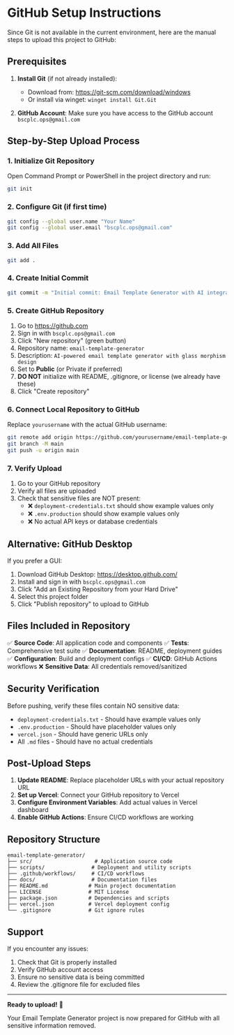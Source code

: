 # GitHub Setup Instructions

Since Git is not available in the current environment, here are the manual steps to upload this project to GitHub:

## Prerequisites

1. **Install Git** (if not already installed):
   - Download from: https://git-scm.com/download/windows
   - Or install via winget: `winget install Git.Git`

2. **GitHub Account**: Make sure you have access to the GitHub account `bscplc.ops@gmail.com`

## Step-by-Step Upload Process

### 1. Initialize Git Repository

Open Command Prompt or PowerShell in the project directory and run:

```bash
git init
```

### 2. Configure Git (if first time)

```bash
git config --global user.name "Your Name"
git config --global user.email "bscplc.ops@gmail.com"
```

### 3. Add All Files

```bash
git add .
```

### 4. Create Initial Commit

```bash
git commit -m "Initial commit: Email Template Generator with AI integration"
```

### 5. Create GitHub Repository

1. Go to https://github.com
2. Sign in with `bscplc.ops@gmail.com`
3. Click "New repository" (green button)
4. Repository name: `email-template-generator`
5. Description: `AI-powered email template generator with glass morphism design`
6. Set to **Public** (or Private if preferred)
7. **DO NOT** initialize with README, .gitignore, or license (we already have these)
8. Click "Create repository"

### 6. Connect Local Repository to GitHub

Replace `yourusername` with the actual GitHub username:

```bash
git remote add origin https://github.com/yourusername/email-template-generator.git
git branch -M main
git push -u origin main
```

### 7. Verify Upload

1. Go to your GitHub repository
2. Verify all files are uploaded
3. Check that sensitive files are NOT present:
   - ❌ `deployment-credentials.txt` should show example values only
   - ❌ `.env.production` should show example values only
   - ❌ No actual API keys or database credentials

## Alternative: GitHub Desktop

If you prefer a GUI:

1. Download GitHub Desktop: https://desktop.github.com/
2. Install and sign in with `bscplc.ops@gmail.com`
3. Click "Add an Existing Repository from your Hard Drive"
4. Select this project folder
5. Click "Publish repository" to upload to GitHub

## Files Included in Repository

✅ **Source Code**: All application code and components
✅ **Tests**: Comprehensive test suite
✅ **Documentation**: README, deployment guides
✅ **Configuration**: Build and deployment configs
✅ **CI/CD**: GitHub Actions workflows
❌ **Sensitive Data**: All credentials removed/sanitized

## Security Verification

Before pushing, verify these files contain NO sensitive data:
- `deployment-credentials.txt` - Should have example values only
- `.env.production` - Should have placeholder values only
- `vercel.json` - Should have generic URLs only
- All `.md` files - Should have no actual credentials

## Post-Upload Steps

1. **Update README**: Replace placeholder URLs with your actual repository URL
2. **Set up Vercel**: Connect your GitHub repository to Vercel
3. **Configure Environment Variables**: Add actual values in Vercel dashboard
4. **Enable GitHub Actions**: Ensure CI/CD workflows are working

## Repository Structure

```
email-template-generator/
├── src/                    # Application source code
├── scripts/               # Deployment and utility scripts
├── .github/workflows/     # CI/CD workflows
├── docs/                  # Documentation files
├── README.md             # Main project documentation
├── LICENSE               # MIT License
├── package.json          # Dependencies and scripts
├── vercel.json           # Vercel deployment config
└── .gitignore            # Git ignore rules
```

## Support

If you encounter any issues:
1. Check that Git is properly installed
2. Verify GitHub account access
3. Ensure no sensitive data is being committed
4. Review the .gitignore file for excluded files

---

**Ready to upload!** 🚀

Your Email Template Generator project is now prepared for GitHub with all sensitive information removed.